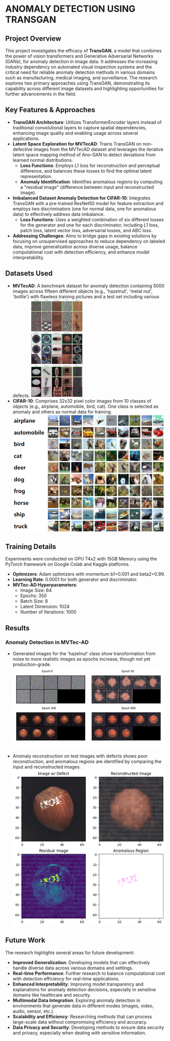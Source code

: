 # ANOMALY DETECTION USING TRANSGAN

## Project Overview

This project investigates the efficacy of **TransGAN**, a model that combines the power of vision transformers and Generative Adversarial Networks (GANs), for anomaly detection in image data. It addresses the increasing industry dependency on automated visual inspection systems and the critical need for reliable anomaly detection methods in various domains such as manufacturing, medical imaging, and surveillance. The research explores two primary approaches using TransGAN, demonstrating its capability across different image datasets and highlighting opportunities for further advancements in the field.

## Key Features & Approaches

* **TransGAN Architecture**: Utilizes TransformerEncoder layers instead of traditional convolutional layers to capture spatial dependencies, enhancing image quality and enabling usage across several applications.
* **Latent Space Exploration for MVTecAD**: Trains TransGAN on non-defective images from the MVTecAD dataset and leverages the iterative latent space mapping method of Ano-GAN to detect deviations from learned normal distributions.
    * **Loss Functions**: Employs L1 loss for reconstruction and perceptual difference, and balances these losses to find the optimal latent representation.
    * **Anomaly Identification**: Identifies anomalous regions by computing a "residual image" (difference between input and reconstructed image).
* **Imbalanced Dataset Anomaly Detection for CIFAR-10**: Integrates TransGAN with a pre-trained ResNet50 model for feature extraction and employs two discriminators (one for normal data, one for anomalous data) to effectively address data imbalance.
    * **Loss Functions**: Uses a weighted combination of six different losses for the generator and one for each discriminator, including L1 loss, patch loss, latent vector loss, adversarial losses, and ABC loss.
* **Addressing Challenges**: Aims to bridge gaps in existing solutions by focusing on unsupervised approaches to reduce dependency on labeled data, improve generalization across diverse usage, balance computational cost with detection efficiency, and enhance model interpretability.

## Datasets Used

* **MVTecAD**: A benchmark dataset for anomaly detection containing 5000 images across fifteen different objects (e.g., 'hazelnut', 'metal nut', 'bottle') with flawless training pictures and a test set including various defects.
    ![MVTecAD Dataset Sample](ImagesCapstone/images.jpeg)
* **CIFAR-10**: Comprises 32x32 pixel color images from 10 classes of objects (e.g., airplane, automobile, bird, cat). One class is selected as anomaly and others as normal data for training.
   ![CIFAR-10 Sample Dataset](ImagesCapstone/4fdf2b82-2bc3-4f97-ba51-400322b228b1.png)

## Training Details

Experiments were conducted on GPU T4x2 with 15GB Memory using the PyTorch framework on Google Colab and Kaggle platforms.

* **Optimizers**: Adam optimizers with momentum b1=0.001 and beta2=0.99.
* **Learning Rate**: 0.0001 for both generator and discriminator.
* **MVTec-AD Hyperparameters**:
    * Image Size: 64
    * Epochs: 350
    * Batch Size: 8
    * Latent Dimension: 1024
    * Number of Iterations: 1000

## Results

### Anomaly Detection in MVTec-AD

* Generated images for the 'hazelnut' class show transformation from noise to more realistic images as epochs increase, though not yet production-grade.
     ![Generated Images of Hazelnut Dataset](ImagesCapstone/2331.png )

* Anomaly reconstruction on test images with defects shows poor reconstruction, and anomalous regions are identified by comparing the input and reconstructed images.
    ![Anomaly Reconstruction and Highlighting of Hazelnut](ImagesCapstone/image.png)


## Future Work

The research highlights several areas for future development:

* **Improved Generalization**: Developing models that can effectively handle diverse data across various domains and settings.
* **Real-time Performance**: Further research to balance computational cost with detection efficiency for real-time applications.
* **Enhanced Interpretability**: Improving model transparency and explanations for anomaly detection decisions, especially in sensitive domains like healthcare and security.
* **Multimodal Data Integration**: Exploring anomaly detection in environments that generate data in different modes (images, video, audio, sensor, etc.).
* **Scalability and Efficiency**: Researching methods that can process large-scale data without compromising efficiency and accuracy.
* **Data Privacy and Security**: Developing methods to ensure data security and privacy, especially when dealing with sensitive information.
